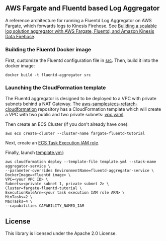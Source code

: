 ## AWS Fargate and Fluentd based Log Aggregator

A reference architecture for running a Fluentd Log Aggregator on AWS Fargate, which forwards logs to Kinesis Firehose. See [Building a scalable log solution aggregator with AWS Fargate, Fluentd, and Amazon Kinesis Data Firehose](https://aws.amazon.com/blogs/compute/building-a-scalable-log-solution-aggregator-with-aws-fargate-fluentd-and-amazon-kinesis-data-firehose/).

### Building the Fluentd Docker image

First, customize the Fluentd configuration file in [src](src). Then, build it into the docker image:

```
docker build -t fluentd-aggregator src
```

### Launching the CloudFormation template

The Fluentd aggregator is designed to be deployed to a VPC with private subnets behind a NAT Gateway. The [aws-samples/ecs-refarch-cloudformation](https://github.com/aws-samples/ecs-refarch-cloudformation) repository has a CloudFormation template which will create a VPC with two public and two private subnets: [vpc.yaml](https://github.com/aws-samples/ecs-refarch-cloudformation/blob/master/infrastructure/vpc.yaml).

Then create an ECS Cluster (if you don't already have one):

```
aws ecs create-cluster --cluster-name fargate-fluentd-tutorial
```

Next, create an [ECS Task Execution IAM role](https://docs.aws.amazon.com/AmazonECS/latest/developerguide/task_execution_IAM_role.html).

Finally, launch [template.yml](template.yml):

```
aws cloudformation deploy --template-file template.yml --stack-name aggregator-service \
--parameter-overrides EnvironmentName=fluentd-aggregator-service \
DockerImage=<Fluentd image> \
VPC=<your VPC ID> \
Subnets=<private subnet 1, private subnet 2> \
Cluster=fargate-fluentd-tutorial \
ExecutionRoleArn=<your task execution IAM role ARN> \
MinTasks=2 \
MaxTasks=4 \
--capabilities CAPABILITY_NAMED_IAM
```

## License

This library is licensed under the Apache 2.0 License.
